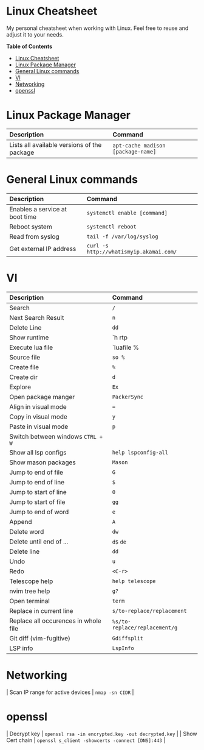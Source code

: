 # Linux Cheatsheet

My personal cheatsheet when working with Linux. Feel free to reuse and adjust it to your needs.

<!-- START doctoc generated TOC please keep comment here to allow auto update -->
<!-- DON'T EDIT THIS SECTION, INSTEAD RE-RUN doctoc TO UPDATE -->
**Table of Contents**

- [Linux Cheatsheet](#linux-cheatsheet)
- [Linux Package Manager](#linux-package-manager)
- [General Linux commands](#general-linux-commands)
- [VI](#vi)
- [Networking](#networking)
- [openssl](#openssl)

<!-- END doctoc generated TOC please keep comment here to allow auto update -->

# Linux Package Manager

| Description                                 | Command                            |
| :------------------------------------------ | :--------------------------------- |
| Lists all available versions of the package | `apt-cache madison [package-name]` |

# General Linux commands

| Description                    | Command                                 |
| :----------------------------- | :-------------------------------------- |
| Enables a service at boot time | `systemctl enable [command]`            |
| Reboot system                  | `systemctl reboot`                      |
| Read from syslog               | `tail -f /var/log/syslog`               |
| Get external IP address        | `curl -s http://whatismyip.akamai.com/` |

# VI

| Description        | Command |
| :----------------- | :------ |
| Search             | `/`     |
| Next Search Result | `n`     |
| Delete Line        | `dd`    |
| Show runtime       | `h rtp  |
| Execute lua file   | `luafile % |
| Source file        | `so %`  |
| Create file        | `%`     |
| Create dir         | `d`     |
| Explore            | `Ex`    |
| Open package manger | `PackerSync` |
| Align in visual mode | `=` |
| Copy in visual mode | `y` |
| Paste in visual mode | `p` |
| Switch between windows `CTRL + W` |
| Show all lsp configs | `help lspconfig-all` |
| Show mason packages | `Mason` |
| Jump to end of file | `G` |
| Jump to end of line | `$` |
| Jump to start of line | `0` |
| Jump to start of file | `gg` |
| Jump to end of word | `e` |
| Append | `A` |
| Delete word | `dw` |
| Delete until end of ... | `d$` `de` |
| Delete line | `dd` |
| Undo | `u` |
| Redo | `<C-r>` |
| Telescope help | `help telescope` |
| nvim tree help | `g?` |
| Open terminal | `term` |
| Replace in current line | `s/to-replace/replacement` |
| Replace all occurences in whole file | `%s/to-replace/replacement/g` |
| Git diff (vim-fugitive) | `Gdiffsplit` |
| LSP info | `LspInfo` |

# Networking
| Scan IP range for active devices | `nmap -sn CIDR` |

# openssl
| Decrypt key | `openssl rsa -in encrypted.key -out decrypted.key` |
| Show Cert chain | `openssl s_client -showcerts -connect [DNS]:443` |
